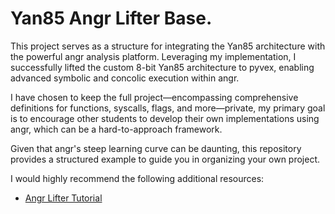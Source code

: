 # Yan85 Angr Lifter Base.
This project serves as a structure for integrating the Yan85 architecture with the powerful angr analysis platform. Leveraging my implementation, I successfully lifted the custom 8-bit Yan85 architecture to pyvex, enabling advanced symbolic and concolic execution within angr.

I have chosen to keep the full project—encompassing comprehensive definitions for functions, syscalls, flags, and more—private, my primary goal is to encourage other students to develop their own implementations using angr, which can be a hard-to-approach framework.

Given that angr's steep learning curve can be daunting, this repository provides a structured example to guide you in organizing your own project.

I would highly recommend the following additional resources:

- [Angr Lifter Tutorial](https://github.com/angr/angr-platforms/blob/master/tutorial/4_lifter.md)
